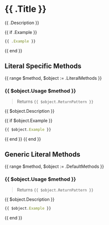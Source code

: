 # {{ .Title }}

{{ .Description }}

{{ if .Example }}
```js
{{ .Example }}
```
{{ end }}
## Literal Specific Methods
{{ range $method, $object := .LiteralMethods }}
### {{ $object.Usage $method }}
> Returns `{{ $object.ReturnPattern }}`

{{ $object.Description }}

{{ if $object.Example }}
```js
{{ $object.Example }}
```
{{ end }}
{{ end }}

## Generic Literal Methods
{{ range $method, $object := .DefaultMethods }}
### {{ $object.Usage $method }}
> Returns `{{ $object.ReturnPattern }}`

{{ $object.Description }}

```js
{{ $object.Example }}
```
{{ end }}
